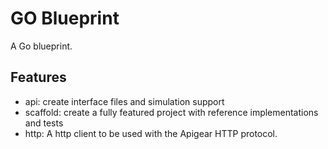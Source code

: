 # GO Blueprint

A Go blueprint.

## Features

* api: create interface files and simulation support
* scaffold: create a fully featured project with reference implementations and tests
* http: A http client to be used with the Apigear HTTP protocol.